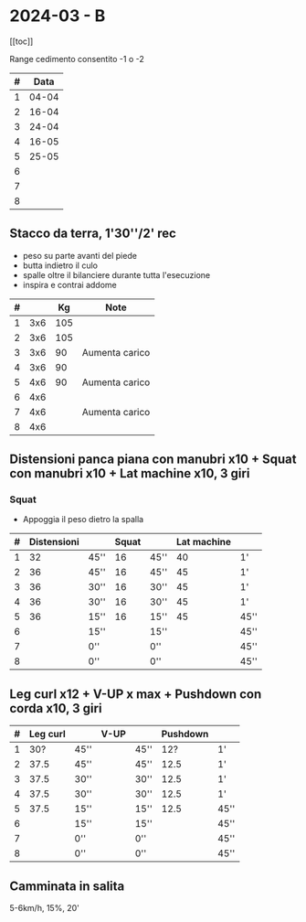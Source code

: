 # 2024-03 - B

[[toc]]

Range cedimento consentito -1 o -2

| #   | Data  |
| --- | ----- |
| 1   | 04-04 |
| 2   | 16-04 |
| 3   | 24-04 |
| 4   | 16-05 |
| 5   | 25-05 |
| 6   |       |
| 7   |       |
| 8   |       |

## Stacco da terra, 1'30''/2' rec

- peso su parte avanti del piede
- butta indietro il culo
- spalle oltre il bilanciere durante tutta l'esecuzione
- inspira e contrai addome

| #   |     | Kg  | Note           |
| --- | --- | --- | -------------- |
| 1   | 3x6 | 105 |                |
| 2   | 3x6 | 105 |                |
| 3   | 3x6 | 90  | Aumenta carico |
| 4   | 3x6 | 90  |                |
| 5   | 4x6 | 90  | Aumenta carico |
| 6   | 4x6 |     |                |
| 7   | 4x6 |     | Aumenta carico |
| 8   | 4x6 |     |                |

## Distensioni panca piana con manubri x10  + Squat con manubri x10 + Lat machine x10, 3 giri

### Squat

- Appoggia il peso dietro la spalla

| #   | Distensioni |      | Squat |      | Lat machine |      |
| --- | ----------- | ---- | ----- | ---- | ----------- | ---- |
| 1   | 32          | 45'' | 16    | 45'' | 40          | 1'   |
| 2   | 36          | 45'' | 16    | 45'' | 45          | 1'   |
| 3   | 36          | 30'' | 16    | 30'' | 45          | 1'   |
| 4   | 36          | 30'' | 16    | 30'' | 45          | 1'   |
| 5   | 36          | 15'' | 16    | 15'' | 45          | 45'' |
| 6   |             | 15'' |       | 15'' |             | 45'' |
| 7   |             | 0''  |       | 0''  |             | 45'' |
| 8   |             | 0''  |       | 0''  |             | 45'' |

## Leg curl x12  + V-UP x max + Pushdown con corda x10, 3 giri

| #   | Leg curl |      | V-UP |      | Pushdown |      |
| --- | -------- | ---- | ---- | ---- | -------- | ---- |
| 1   | 30?      | 45'' |      | 45'' | 12?      | 1'   |
| 2   | 37.5     | 45'' |      | 45'' | 12.5     | 1'   |
| 3   | 37.5     | 30'' |      | 30'' | 12.5     | 1'   |
| 4   | 37.5     | 30'' |      | 30'' | 12.5     | 1'   |
| 5   | 37.5     | 15'' |      | 15'' | 12.5     | 45'' |
| 6   |          | 15'' |      | 15'' |          | 45'' |
| 7   |          | 0''  |      | 0''  |          | 45'' |
| 8   |          | 0''  |      | 0''  |          | 45'' |

## Camminata in salita

5-6km/h, 15%, 20'
